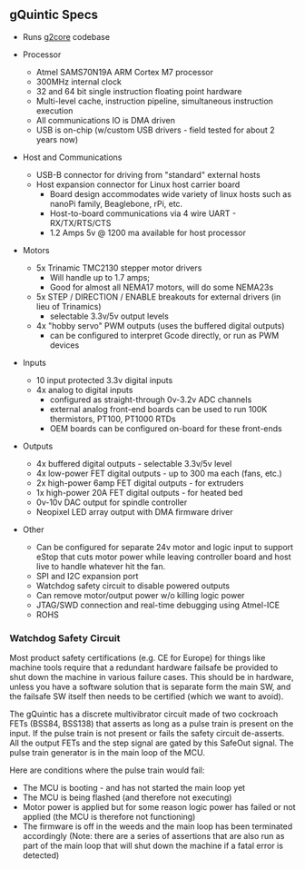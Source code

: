 
## gQuintic Specs
- Runs [g2core](https://github.com/synthetos/g2) codebase

- Processor
  - Atmel SAMS70N19A ARM Cortex M7 processor
  - 300MHz internal clock
  - 32 and 64 bit single instruction floating point hardware
  - Multi-level cache, instruction pipeline, simultaneous instruction execution
  - All communications IO is DMA driven
  - USB is on-chip (w/custom USB drivers - field tested for about 2 years now)

- Host and Communications
  - USB-B connector for driving from "standard" external hosts
  - Host expansion connector for Linux host carrier board
    - Board design accommodates wide variety of linux hosts such as nanoPi family, Beaglebone, rPi, etc.
    - Host-to-board communications via 4 wire UART - RX/TX/RTS/CTS
    - 1.2 Amps 5v @ 1200 ma available for host processor

- Motors
  - 5x Trinamic TMC2130 stepper motor drivers
    - Will handle up to 1.7 amps;
    - Good for almost all NEMA17 motors, will do some NEMA23s
  - 5x STEP / DIRECTION / ENABLE breakouts for external drivers (in lieu of Trinamics)  
    - selectable 3.3v/5v output levels
  - 4x "hobby servo" PWM outputs (uses the buffered digital outputs)
    - can be configured to interpret Gcode directly, or run as PWM devices

- Inputs
  - 10 input protected 3.3v digital inputs  
  - 4x analog to digital inputs 
    - configured as straight-through 0v-3.2v ADC channels
    - external analog front-end boards can be used to run 100K thermistors, PT100, PT1000 RTDs
    - OEM boards can be configured on-board for these front-ends

- Outputs
  - 4x buffered digital outputs - selectable 3.3v/5v level
  - 4x low-power FET digital outputs - up to 300 ma each (fans, etc.)
  - 2x high-power 6amp FET digital outputs - for extruders
  - 1x high-power 20A FET digital outputs - for heated bed
  - 0v-10v DAC output for spindle controller 
  - Neopixel LED array output with DMA firmware driver

- Other
  - Can be configured for separate 24v motor and logic input to support eStop that cuts motor power while leaving controller board and host live to handle whatever hit the fan.
  - SPI and I2C expansion port
  - Watchdog safety circuit to disable powered outputs
  - Can remove motor/output power w/o killing logic power
  - JTAG/SWD connection and real-time debugging using Atmel-ICE
  - ROHS

### Watchdog Safety Circuit
Most product safety certifications (e.g. CE for Europe) for things like machine tools require that a redundant hardware failsafe be provided to shut down the machine in various failure cases. This should be in hardware, unless you have a software solution that is separate form the main SW, and the failsafe SW itself then needs to be certified (which we want to avoid).

The gQuintic has a discrete multivibrator circuit made of two cockroach FETs (BSS84, BSS138) that asserts as long as a pulse train is present on the input. If the pulse train is not present or fails the safety circuit de-asserts. All the output FETs and the step signal are gated by this SafeOut signal. The pulse train generator is in the main loop of the MCU. 

Here are conditions where the pulse train would fail:
* The MCU is booting - and has not started the main loop yet
* The MCU is being flashed (and therefore not executing)
* Motor power is applied but for some reason logic power has failed or not applied (the MCU is therefore not functioning)
* The firmware is off in the weeds and the main loop has been terminated accordingly (Note: there are a series of assertions that are also run as part of the main loop that will shut down the machine if a fatal error is detected)